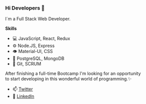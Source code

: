 ### Hi Developers 👋

I´m a Full Stack Web Developer. 

**Skills**

- 💻 JavaScript, React, Redux
- ⚙️ Node.JS, Express
- 👁️ Material-UI, CSS
- 💽 PostgreSQL, MongoDB
- 💬 Git, SCRUM 

After finishing a full-time Bootcamp I'm looking for an opportunity <br> to start developing in this wonderful world of programming.✨

- 📫 [Twitter](https://twitter.com/JereSantochi) 
- 💬 [LinkedIn](https://www.linkedin.com/in/jeremias-santochi/) 

<!--
**JehhS/JehhS** is a ✨ _special_ ✨ repository because its `README.md` (this file) appears on your GitHub profile.

Here are some ideas to get you started:

- 🔭 I’m currently working on ...
- 🌱 I’m currently learning ...
- 👯 I’m looking to collaborate on ...
- 🤔 I’m looking for help with ...
- 💬 Ask me about ...
- 📫 How to reach me: ...
- 😄 Pronouns: ...
- ⚡ Fun fact: ...
- 
-->
